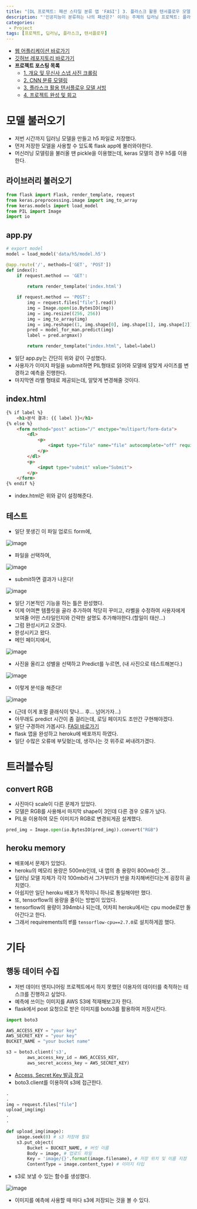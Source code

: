 ```yaml
---
title: "[DL 프로젝트: 패션 스타일 분류 앱 'FASI'] 3. 플라스크 활용 텐서플로우 모델 서빙"
description: "'인공지능이 분류하는 나의 패션은?' 이라는 주제의 딥러닝 프로젝트: 플라스크(Flask)를 활용하여 텐서플로우의(TensorFlow) 분류 모델 서빙"
categories:
 - Project
tags: [프로젝트, 딥러닝, 플라스크, 텐서플로우]
---
```


- [웹 어플리케이션 바로가기](https://fasi.herokuapp.com/)
- [깃허브 레포지토리 바로가기](https://github.com/6mini/fasi)
- **프로젝트 포스팅 목록**
  - [1. 개요 및 무신사 스냅 사진 크롤링](https://6mini.github.io/project/2021/11/13/fasi/)
  - [2. CNN 분류 모델링](https://6mini.github.io/project/2021/11/14/fasi2/)
  - [3. 플라스크 활용 텐서플로우 모델 서빙](https://6mini.github.io/project/2021/11/15/fasi3/)
  - [4. 프로젝트 완성 및 회고](https://6mini.github.io/project/2021/11/16/fasi4/)

# 모델 불러오기
- 저번 시간까지 딥러닝 모델을 만들고 h5 파일로 저장했다.
- 먼저 저장한 모델을 사용할 수 있도록 flask app에 불러와야한다.
- 머신러닝 모델링을 불러올 땐 pickle을 이용했는데, keras 모델의 경우 h5를 이용한다.

## 라이브러리 불러오기

```py
from flask import Flask, render_template, request
from keras.preprocessing.image import img_to_array
from keras.models import load_model
from PIL import Image
import io
```

## app.py

```py
# export model
model = load_model('data/h5/model.h5')

@app.route('/', methods=['GET', 'POST'])
def index():
    if request.method == 'GET':
        
        return render_template('index.html')

    if request.method == 'POST':
        img = request.files["file"].read()
        img = Image.open(io.BytesIO(img))
        img = img.resize((256, 256))
        img = img_to_array(img)
        img = img.reshape((1, img.shape[0], img.shape[1], img.shape[2]))
        pred = model_for_man.predict(img)
        label = pred.argmax()

        return render_template("index.html", label=label)
```

- 일단 app.py는 간단히 위와 같이 구성했다.
- 사용자가 이미지 파일을 submit하면 PIL형태로 읽어와 모델에 알맞게 사이즈를 변경하고 예측을 진행한다.
- 마지막엔 라벨 형태로 제공되는데, 알맞게 변경해줄 것이다.

## index.html

```html
{% if label %}
    <h1>분석 결과: {{ label }}</h1>
{% else %}
    <form method="post" action="/" enctype="multipart/form-data">
        <dl>
            <p>
                <input type="file" name="file" autocomplete="off" required>
            </p>
        </dl>
        <p>
            <input type="submit" value="Submit">
        </p>
    </form>
{% endif %}
```

- index.html은 위와 같이 설정해준다.

## 테스트
- 일단 못생긴 이 파일 업로드 form에,

![image](https://user-images.githubusercontent.com/79494088/140683412-b8183707-650b-4653-8a96-5409b3e5689b.png)

- 파일을 선택하여,

![image](https://user-images.githubusercontent.com/79494088/140683453-40f2f659-b04b-4f59-95c6-c300e54bb2bc.png)

- submit하면 결과가 나온다!

![image](https://user-images.githubusercontent.com/79494088/140683593-959ca6da-8886-42fb-b694-2dbba6b9cf2d.png)

- 일단 기본적인 기능을 하는 틀은 완성했다.
- 이제 어여쁜 템플릿을 골라 추가하여 적당히 꾸미고, 라벨을 수정하여 사용자에게 보여줄 어떤 스타일인지와 간략한 설명도 추가해야한다.(할일이 태산...)
- 그럼 완성시키고 오겠다.
- 완성시키고 왔다.
- 메인 페이지에서,

![image](https://user-images.githubusercontent.com/79494088/140940788-dfecacf8-93fe-4ab6-9f15-cf1008b9f281.png)

- 사진을 올리고 성별을 선택하고 Predict를 누르면, (내 사진으로 테스트해본다.)

![image](https://user-images.githubusercontent.com/79494088/140940970-e7f4a983-6466-438b-bb49-758505e17ee3.png)

- 이렇게 분석을 해준다!

![image](https://user-images.githubusercontent.com/79494088/140941221-1e851e3c-55ec-4461-8233-b42862767faa.png)

- (근데 이게 포멀 클래식이 맞나... 후... 넘어가자...)
- 아무래도 predict 시간이 좀 걸리는데, 로딩 페이지도 조만간 구현해야겠다.
- 일단 구경하러 가봅시다. [FASI 바로가기](https://fasi.herokuapp.com/)
- flask 앱을 완성하고 heroku에 배포까지 하였다.
- 일단 수많은 오류에 부딪혔는데, 생각나는 것 위주로 써내려가겠다.

# 트러블슈팅

## convert RGB
- 사진마다 scale이 다른 문제가 있었다.
- 모델은 RGB를 사용해서 마지막 shape이 3인데 다른 경우 오류가 났다.
- PIL을 이용하여 모든 이미지가 RGB로 변경되게끔 설계했다.

```py
pred_img = Image.open(io.BytesIO(pred_img)).convert("RGB")
```

## heroku memory
- 배포에서 문제가 있었다.
- heroku의 메모리 용량은 500mb인데, 내 앱의 총 용량이 800mb인 것...
- 딥러닝 모델 자체가 각각 100mb라서 그거부터가 반을 차지해버린다는게 굉장히 골치였다.
- 아쉽지만 일단 heroku 배포가 목적이니 하나로 통일해야만 했다.
- 또, tensorflow의 용량을 줄이는 방법이 있었다.
- tensorflow의 용량이 394mb나 되는데, 어차피 heroku에서는 cpu mode로만 돌아간다고 한다.
- 그래서 requirements의 tf를 `tensorflow-cpu==2.7.0`로 설치하게끔 했다.

# 기타

## 행동 데이터 수집
- 저번 데이터 엔지니어링 프로젝트에서 하지 못했던 이용자의 데이터를 축적하는 테스크를 진행하고 싶었다.
- 예측에 쓰이는 이미지를 AWS S3에 적재해보고자 한다.
- flask에서 post 요청으로 받은 이미지를 boto3를 활용하여 저장시킨다.

```py
import boto3

AWS_ACCESS_KEY = "your key"
AWS_SECRET_KEY = "your key"
BUCKET_NAME = "your bucket name"

s3 = boto3.client('s3',
        aws_access_key_id = AWS_ACCESS_KEY,
        aws_secret_access_key = AWS_SECRET_KEY)
```

- [Access, Secret Key 발급 참고](https://loy124.tistory.com/204)
- boto3.client를 이용하여 s3에 접근한다.

```py
.
.
img = request.files["file"]
upload_img(img)
.
.

def upload_img(image):
    image.seek(0) # s3 저장에 필요
    s3.put_object(
        Bucket = BUCKET_NAME, # 버킷 이름
        Body = image, # 업로드 파일
        Key = 'image/{}'.format(image.filename), # 저장 위치 및 이름 지정
        ContentType = image.content_type) # 이미지 타입
```

- s3로 보낼 수 있는 함수를 생성했다.

![image](https://user-images.githubusercontent.com/79494088/140940536-423919c2-66c3-49c6-8853-c262e22c7888.png)

- 이미지를 예측에 사용할 때 마다 s3에 저장되는 것을 볼 수 있다.